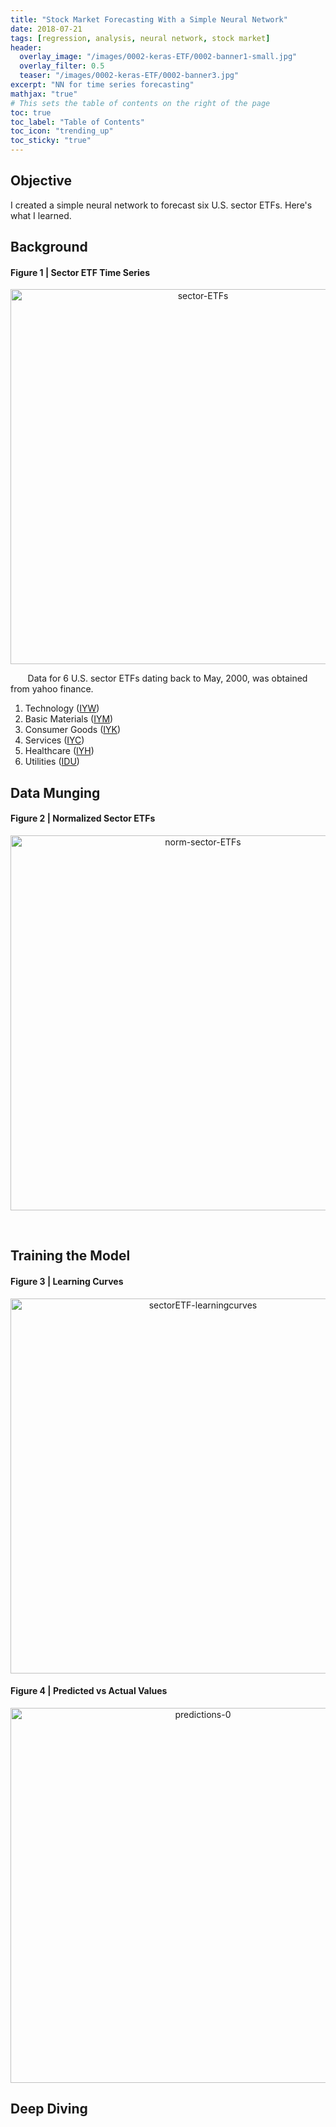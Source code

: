 ```yaml
---
title: "Stock Market Forecasting With a Simple Neural Network"
date: 2018-07-21
tags: [regression, analysis, neural network, stock market]
header:
  overlay_image: "/images/0002-keras-ETF/0002-banner1-small.jpg"
  overlay_filter: 0.5
  teaser: "/images/0002-keras-ETF/0002-banner3.jpg"
excerpt: "NN for time series forecasting"
mathjax: "true"
# This sets the table of contents on the right of the page
toc: true
toc_label: "Table of Contents"
toc_icon: "trending_up"
toc_sticky: "true"
---
```


## Objective
I created a simple neural network to forecast six U.S. sector ETFs. Here's what I learned.

## Background

#### Figure 1 | Sector ETF Time Series
<div>
    <a href="https://plot.ly/~Kennfucius/58/?share_key=QV8H0WketK0rEs65vyTTrW" target="_blank" title="sector-ETFs" style="display: block; text-align: center;"><img src="https://plot.ly/~Kennfucius/58.png?share_key=QV8H0WketK0rEs65vyTTrW" alt="sector-ETFs" style="max-width: 100%;width: 600px;"  width="600" onerror="this.onerror=null;this.src='https://plot.ly/404.png';" /></a>
    <script data-plotly="Kennfucius:58" sharekey-plotly="QV8H0WketK0rEs65vyTTrW" src="https://plot.ly/embed.js" async></script>
</div>

&nbsp;&nbsp;&nbsp;&nbsp;&nbsp;&nbsp; Data for 6 U.S. sector ETFs dating back to May, 2000, was obtained from yahoo finance.

1. Technology ([IYW](https://finance.yahoo.com/quote/IYW))
2. Basic Materials ([IYM](https://finance.yahoo.com/quote/IYM))
3. Consumer Goods ([IYK](https://finance.yahoo.com/quote/IYK))
4. Services ([IYC](https://finance.yahoo.com/quote/IYC))
5. Healthcare ([IYH](https://finance.yahoo.com/quote/IYH))
6. Utilities ([IDU](https://finance.yahoo.com/quote/IDU))


## Data Munging

#### Figure 2 | Normalized Sector ETFs
<div>
    <a href="https://plot.ly/~Kennfucius/56/?share_key=EEcDEAUTyHEnRhmziudPS0" target="_blank" title="norm-sector-ETFs" style="display: block; text-align: center;"><img src="https://plot.ly/~Kennfucius/56.png?share_key=EEcDEAUTyHEnRhmziudPS0" alt="norm-sector-ETFs" style="max-width: 100%;width: 600px;"  width="600" onerror="this.onerror=null;this.src='https://plot.ly/404.png';" /></a>
    <script data-plotly="Kennfucius:56" sharekey-plotly="EEcDEAUTyHEnRhmziudPS0" src="https://plot.ly/embed.js" async></script>
</div>

&nbsp;&nbsp;&nbsp;&nbsp;&nbsp;&nbsp;

## Training the Model

#### Figure 3 | Learning Curves
<div>
    <a href="https://plot.ly/~Kennfucius/60/?share_key=HDy62nv8nvdFmjiQBBUwI5" target="_blank" title="sectorETF-learningcurves" style="display: block; text-align: center;"><img src="https://plot.ly/~Kennfucius/60.png?share_key=HDy62nv8nvdFmjiQBBUwI5" alt="sectorETF-learningcurves" style="max-width: 100%;width: 600px;"  width="600" onerror="this.onerror=null;this.src='https://plot.ly/404.png';" /></a>
    <script data-plotly="Kennfucius:60" sharekey-plotly="HDy62nv8nvdFmjiQBBUwI5" src="https://plot.ly/embed.js" async></script>
</div>

#### Figure 4 | Predicted vs Actual Values
<div>
    <a href="https://plot.ly/~Kennfucius/64/?share_key=smVViU65PW6qFLClDJEcm5" target="_blank" title="predictions-0" style="display: block; text-align: center;"><img src="https://plot.ly/~Kennfucius/64.png?share_key=smVViU65PW6qFLClDJEcm5" alt="predictions-0" style="max-width: 100%;width: 600px;"  width="600" onerror="this.onerror=null;this.src='https://plot.ly/404.png';" /></a>
    <script data-plotly="Kennfucius:64" sharekey-plotly="smVViU65PW6qFLClDJEcm5" src="https://plot.ly/embed.js" async></script>
</div>

## Deep Diving
